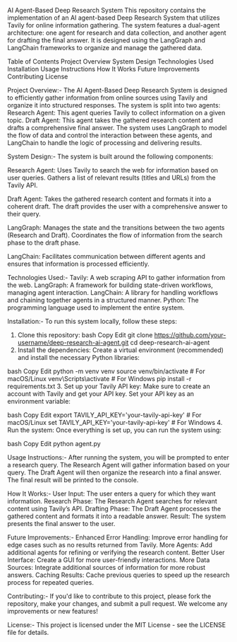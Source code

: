 AI Agent-Based Deep Research System
This repository contains the implementation of an AI agent-based Deep Research System that utilizes Tavily for online information gathering. The system features a dual-agent architecture: one agent for research and data collection, and another agent for drafting the final answer. It is designed using the LangGraph and LangChain frameworks to organize and manage the gathered data.

Table of Contents
Project Overview
System Design
Technologies Used
Installation
Usage Instructions
How It Works
Future Improvements
Contributing
License


Project Overview:-
The AI Agent-Based Deep Research System is designed to efficiently gather information from online sources using Tavily and organize it into structured responses. The system is split into two agents:
Research Agent: This agent queries Tavily to collect information on a given topic.
Draft Agent: This agent takes the gathered research content and drafts a comprehensive final answer.
The system uses LangGraph to model the flow of data and control the interaction between these agents, and LangChain to handle the logic of processing and delivering results.


System Design:-
The system is built around the following components:

Research Agent:
Uses Tavily to search the web for information based on user queries.
Gathers a list of relevant results (titles and URLs) from the Tavily API.

Draft Agent:
Takes the gathered research content and formats it into a coherent draft.
The draft provides the user with a comprehensive answer to their query.

LangGraph:
Manages the state and the transitions between the two agents (Research and Draft).
Coordinates the flow of information from the search phase to the draft phase.

LangChain:
Facilitates communication between different agents and ensures that information is processed efficiently.


Technologies Used:-
Tavily: A web scraping API to gather information from the web.
LangGraph: A framework for building state-driven workflows, managing agent interaction.
LangChain: A library for handling workflows and chaining together agents in a structured manner.
Python: The programming language used to implement the entire system.


Installation:-
To run this system locally, follow these steps:

1. Clone this repository:
bash
Copy
Edit
git clone https://github.com/your-username/deep-research-ai-agent.git
cd deep-research-ai-agent
2. Install the dependencies:
Create a virtual environment (recommended) and install the necessary Python libraries:

bash
Copy
Edit
python -m venv venv
source venv/bin/activate  # For macOS/Linux
venv\Scripts\activate     # For Windows
pip install -r requirements.txt
3. Set up your Tavily API key:
Make sure to create an account with Tavily and get your API key. Set your API key as an environment variable:

bash
Copy
Edit
export TAVILY_API_KEY='your-tavily-api-key'  # For macOS/Linux
set TAVILY_API_KEY='your-tavily-api-key'     # For Windows
4. Run the system:
Once everything is set up, you can run the system using:

bash
Copy
Edit
python agent.py


Usage Instructions:-
After running the system, you will be prompted to enter a research query.
The Research Agent will gather information based on your query.
The Draft Agent will then organize the research into a final answer.
The final result will be printed to the console.


How It Works:-
User Input: The user enters a query for which they want information.
Research Phase: The Research Agent searches for relevant content using Tavily’s API.
Drafting Phase: The Draft Agent processes the gathered content and formats it into a readable answer.
Result: The system presents the final answer to the user.


Future Improvements:-
Enhanced Error Handling: Improve error handling for edge cases such as no results returned from Tavily.
More Agents: Add additional agents for refining or verifying the research content.
Better User Interface: Create a GUI for more user-friendly interactions.
More Data Sources: Integrate additional sources of information for more robust answers.
Caching Results: Cache previous queries to speed up the research process for repeated queries.


Contributing:-
If you'd like to contribute to this project, please fork the repository, make your changes, and submit a pull request. We welcome any improvements or new features!


License:-
This project is licensed under the MIT License - see the LICENSE file for details.

